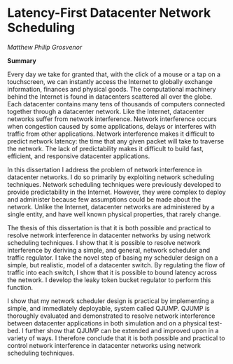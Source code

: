 # Latency-First Datacenter Network Scheduling 

*Matthew Philip Grosvenor*

**Summary**

Every day we take for granted that, with the click of a mouse or a tap on a touchscreen, we can instantly access the Internet to globally exchange information, finances and physical goods. The computational machinery behind the Internet is found in datacenters scattered all over the globe. Each datacenter contains many tens of thousands of computers connected together through a datacenter network. Like the Internet, datacenter networks suffer from network interference. Network interference occurs when congestion caused by some applications, delays or interferes with traffic from other applications. Network interference makes it difficult to predict network latency: the time that any given packet will take to traverse the network. The lack of predictability makes it difficult to build fast, efficient, and responsive datacenter applications.

In this dissertation I address the problem of network interference in datacenter networks. I do so primarily by exploiting network scheduling techniques. Network scheduling techniques were previously developed to provide predictability in the Internet. However, they were complex to deploy and administer because few assumptions could be made about the network. Unlike the Internet, datacenter networks are administered by a single entity, and have well known physical properties, that rarely change.

The thesis of this dissertation is that it is both possible and practical to resolve network interference in datacenter networks by using network scheduling techniques. I show that it is possible to resolve network interference by deriving a simple, and general, network scheduler and traffic regulator. I take the novel step of basing my scheduler design on a simple, but realistic, model of a datacenter switch. By regulating the flow of traffic into each switch, I show that it is possible to bound latency across the network. I develop the leaky token bucket regulator to perform this function. 

I show that my network scheduler design is practical by implementing a simple, and immediately deployable, system called QJUMP. QJUMP is thoroughly evaluated and demonstrated to resolve network interference between datacenter applications in both simulation and on a physical test-bed. I further show that QJUMP can be extended and improved upon in a variety of ways. I therefore conclude that it is both possible and practical to control network interference in datacenter networks using network scheduling techniques.

